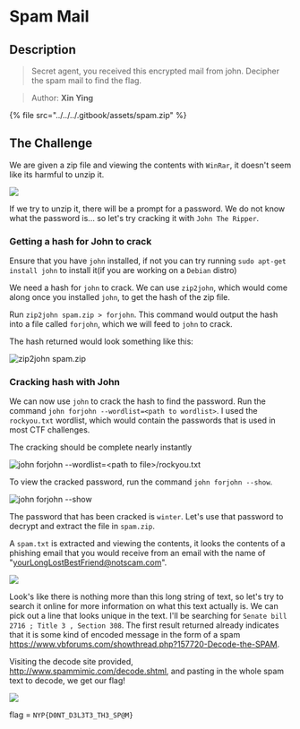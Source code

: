 # Spam Mail

## Description

> Secret agent, you received this encrypted mail from john. Decipher the spam mail to find the flag.

> Author: **Xin Ying**

{% file src="../../../.gitbook/assets/spam.zip" %}

## The Challenge

We are given a zip file and viewing the contents with `WinRar`, it doesn't seem like its harmful to unzip it.

![](https://user-images.githubusercontent.com/83258849/147811985-c72d0276-34e5-467f-a82e-bf5cfff14249.png)

If we try to unzip it, there will be a prompt for a password. We do not know what the password is... so let's try cracking it with `John The Ripper`.

### Getting a hash for John to crack

Ensure that you have `john` installed, if not you can try running `sudo apt-get install john` to install it(if you are working on a `Debian` distro)

We need a hash for `john` to crack. We can use `zip2john`, which would come along once you installed `john`, to get the hash of the zip file.

Run `zip2john spam.zip > forjohn`. This command would output the hash into a file called `forjohn`, which we will feed to `john` to crack.

The hash returned would look something like this:

![zip2john spam.zip](https://user-images.githubusercontent.com/83258849/147812242-bf4cac11-19be-4bb7-ae32-3bc43636ddd0.png)

### Cracking hash with John

We can now use `john` to crack the hash to find the password. Run the command `john forjohn --wordlist=<path to wordlist>`. I used the `rockyou.txt` wordlist, which would contain the passwords that is used in most CTF challenges.

The cracking should be complete nearly instantly

![john forjohn --wordlist=\<path to file>/rockyou.txt](https://user-images.githubusercontent.com/83258849/147812383-8a604efe-9040-46d8-918a-00d961f04839.png)

To view the cracked password, run the command `john forjohn --show`.

![john forjohn --show](https://user-images.githubusercontent.com/83258849/147812441-2fc023d3-ba59-4476-97e4-be3f132e4e78.png)

The password that has been cracked is `winter`. Let's use that password to decrypt and extract the file in `spam.zip`.

A `spam.txt` is extracted and viewing the contents, it looks the contents of a phishing email that you would receive from an email with the name of "yourLongLostBestFriend@notscam.com".

![](https://user-images.githubusercontent.com/83258849/147812639-b05fb62a-1628-425f-a8bc-2c0fef0590b9.png)

Look's like there is nothing more than this long string of text, so let's try to search it online for more information on what this text actually is. We can pick out a line that looks unique in the text. I'll be searching for `Senate bill 2716 ; Title 3 , Section 308`. The first result returned already indicates that it is some kind of encoded message in the form of a spam https://www.vbforums.com/showthread.php?157720-Decode-the-SPAM.

Visiting the decode site provided, http://www.spammimic.com/decode.shtml, and pasting in the whole spam text to decode, we get our flag!

![](https://user-images.githubusercontent.com/83258849/147812823-4d8b003d-bef6-4623-9310-13fb3deead52.png)

flag = `NYP{D0NT_D3L3T3_TH3_SP@M}`
